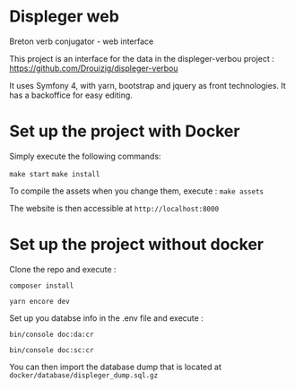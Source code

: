 Displeger web
=============


Breton verb conjugator - web interface

This project is an interface for the data in the displeger-verbou project : https://github.com/Drouizig/displeger-verbou

It uses Symfony 4, with yarn, bootstrap and jquery as front technologies. It has a backoffice for easy editing.

Set up the project with Docker
==============================

Simply execute the following commands:

`make start`
`make install`

To compile the assets when you change them, execute :
 `make assets`

 The website is then accessible at `http://localhost:8000`


Set up the project without docker
=================================

Clone the repo and execute :

 `composer install`
 
 `yarn encore dev`

Set up you databse info in the .env file and execute :

 `bin/console doc:da:cr`
 
 `bin/console doc:sc:cr`
 
You can then import the database dump that is located at `docker/database/displeger_dump.sql.gz`
